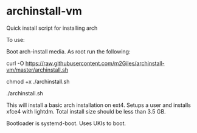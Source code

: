 # archinstall-vm
Quick install script for installing arch

To use:

Boot arch-install media. As root run the following:

curl -O https://raw.githubusercontent.com/m2Giles/archinstall-vm/master/archinstall.sh

chmod +x ./archinstall.sh

./archinstall.sh

This will install a basic arch installation on ext4. Setups a user and installs xfce4 with lightdm. Total install size should be less than 3.5 GB.

Bootloader is systemd-boot. Uses UKIs to boot.

